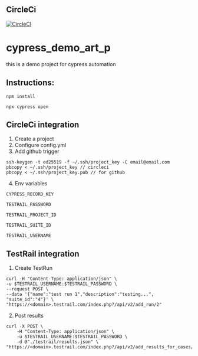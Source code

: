## CircleCi

[![CircleCI](https://dl.circleci.com/status-badge/img/circleci/2ZtfsLBW1ANB3wBFAx75Ai/VgTpSgnbVa11j7hSNoWcQv/tree/main.svg?style=svg)](https://dl.circleci.com/status-badge/redirect/circleci/2ZtfsLBW1ANB3wBFAx75Ai/VgTpSgnbVa11j7hSNoWcQv/tree/main)

# cypress_demo_art_p

this is a demo project for cypress automation

## Instructions:

```
npm install
```

```
npx cypress open
```

## CircleCi integration

1. Create a project
2. Configure config.yml
3. Add github trigger

```
ssh-keygen -t ed25519 -f ~/.ssh/project_key -C email@email.com
pbcopy < ~/.ssh/project_key // circleci
pbcopy < ~/.ssh/project_key.pub // for github
```

4. Env variables

```
CYPRESS_RECORD_KEY

TESTRAIL_PASSWORD

TESTRAIL_PROJECT_ID

TESTRAIL_SUITE_ID

TESTRAIL_USERNAME
```

## TestRail integration

1. Create TestRun

```
curl -H "Content-Type: application/json" \
-u $TESTRAIL_USERNAME:$TESTRAIL_PASSWORD \
--request POST \
--data '{"name":"test run 1","description":"testing...", "suite_id":"4"}' \
"https://<domain>.testrail.com/index.php?/api/v2/add_run/2"
```

2. Post results

```
curl -X POST \
	-H "Content-Type: application/json" \
	-u $TESTRAIL_USERNAME:$TESTRAIL_PASSWORD \
	-d @"./testrail/results.json" \
"https://<domain>.testrail.com/index.php?/api/v2/add_results_for_cases/$test_run_id"
```
